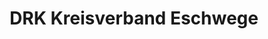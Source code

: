 ---
title: "DRK Kreisverband Eschwege"
url: /eschwege/drk-kreisverband-eschwege/
shop: Gebrauchtwaren
---